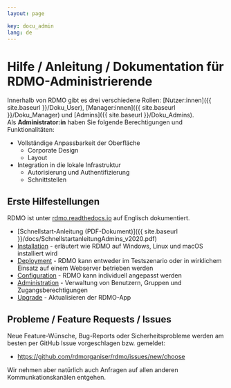 ```yaml
---
layout: page

key: docu_admin
lang: de
---
```


# Hilfe / Anleitung / Dokumentation für RDMO-Administrierende

Innerhalb von RDMO gibt es drei verschiedene Rollen: [Nutzer:innen]({{ site.baseurl }}/Doku_User), [Manager:innen]({{ site.baseurl }}/Doku_Manager) und [Admins]({{ site.baseurl }}/Doku_Admins).<br/>
Als <b>Administrator:in</b> haben Sie folgende Berechtigungen und Funktionalitäten:

* Vollständige Anpassbarkeit der Oberfläche
    * Corporate Design
    * Layout
* Integration in die lokale Infrastruktur
    * Autorisierung und Authentifizierung
    * Schnittstellen

## Erste Hilfestellungen

RDMO ist unter [rdmo.readthedocs.io](http://rdmo.readthedocs.io/en/latest) auf Englisch dokumentiert. 

* [Schnellstart-Anleitung (PDF-Dokument)]({{ site.baseurl }}/docs/SchnellstartanleitungAdmins_v2020.pdf)
* [Installation](http://rdmo.readthedocs.io/en/latest/installation/index.html) - erläutert wie RDMO auf Windows, Linux und macOS installiert wird
* [Deployment](http://rdmo.readthedocs.io/en/latest/deployment/index.html) - RDMO kann entweder im Testszenario oder in wirklichem Einsatz auf einem Webserver betrieben werden
* [Configuration](http://rdmo.readthedocs.io/en/latest/configuration/index.html) - RDMO kann individuell angepasst werden
* [Administration](http://rdmo.readthedocs.io/en/latest/administration/index.html) - Verwaltung von Benutzern, Gruppen und Zugangsberechtigungen
* [Upgrade](http://rdmo.readthedocs.io/en/latest/upgrade/index.html) - Aktualisieren der RDMO-App

## Probleme / Feature Requests / Issues

Neue Feature-Wünsche, Bug-Reports oder Sicherheitsprobleme werden am besten per GitHub Issue vorgeschlagen bzw. gemeldet:

* <https://github.com/rdmorganiser/rdmo/issues/new/choose>

Wir nehmen aber natürlich auch Anfragen auf allen anderen Kommunkationskanälen entgehen.


